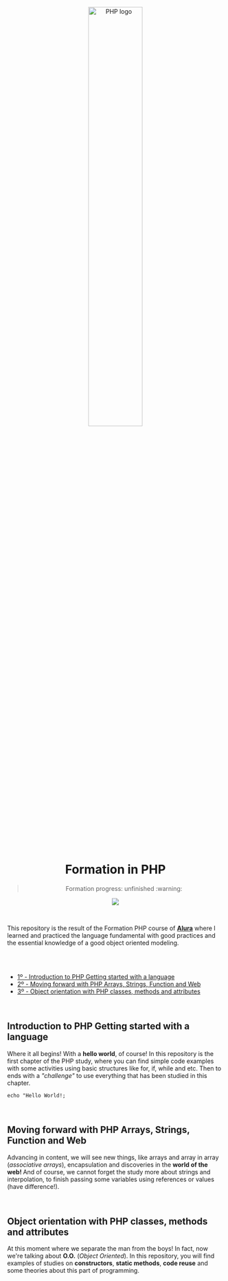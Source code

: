 <p align="center">
<img width="50%" style="max-width:100%;" src="https://user-images.githubusercontent.com/44374718/88841819-dec51d80-d1b4-11ea-9385-09c8c672836e.png" alt="PHP logo">
</p>
<h1 align="center">Formation in PHP</h1>
<blockquote align="center">Formation progress: unfinished :warning:</blockquote>
<!--
<blockquote align="center">Formation progress: COMPLETED :heavy_check_mark:</blockquote>
-->
<p align="center">
<img src="https://img.shields.io/static/v1?label=PHP&message=7.4.8&color=blue&style=flat-square&logo=PHP">
</p>


<br>
<p>
This repository is the result of the Formation PHP course of <a href="https://www.alura.com.br"/><strong>Alura</strong></a> where I learned and practiced the language fundamental with good practices and the essential knowledge of a good object oriented modeling.
</p>
<br><br>

<ul>
  <li><a href="#text1">1º - Introduction to PHP Getting started with a language</a></li>
  <li><a href="#text2">2º - Moving forward with PHP Arrays, Strings, Function and Web</a></li>
  <li><a href="#text3">3º - Object orientation with PHP classes, methods and attributes</a></li>
</ul>
<br>

<h2 id="text1">Introduction to PHP Getting started with a language</h2>
<p>
  Where it all begins! With a <strong>hello world</strong>, of course! In this repository is the first chapter of the PHP study, where you can find simple code examples with some activities using basic structures like for, if, while and etc. Then to ends with a <em>"challenge"</em> to use everything that has been studied in this chapter.
</p>
<p><code>echo "Hello World!;</code></p>
<br>

<h2 id="text2">Moving forward with PHP Arrays, Strings, Function and Web</h2>
<p>
  Advancing in content, we will see new things, like arrays and array in array (<em>associative arrays</em>), encapsulation and discoveries in the <strong>world of the web!       </strong> And of course, we cannot forget the study more about strings and interpolation, to finish passing some variables using references or values (have difference!).
</p>
<br>

<h2 id="text3">Object orientation with PHP classes, methods and attributes</h2>
<p>
At this moment where we separate the man from the boys! In fact, now we're talking about <strong>O.O.</strong> (<em>Object Oriented</em>). In this repository, you will find examples of studies on <strong>constructors</strong>, <strong>static methods</strong>, <strong>code reuse</strong> and some theories about this part of programming.
</p>
<br>
